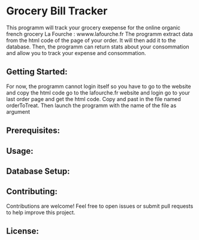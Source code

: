 # Grocery Bill Tracker
This programm will track your grocery exepense for the online organic french grocery La Fourche : wwww.lafourche.fr
The programm extract data from the html code of the page of your order. It will then add it to the database. Then, the programm can return stats about your consommation and allow you to track your expense and consommation.

## Getting Started:
For now, the programm cannot login itself so you have to go to the website and copy the html code
go to the lafourche.fr website and login go to your last order page and get the html code. Copy and past in the file named orderToTreat. Then launch the programm with the name of the file as argument

## Prerequisites:

## Usage:

## Database Setup:


## Contributing:

Contributions are welcome! Feel free to open issues or submit pull requests to help improve this project.

## License:
